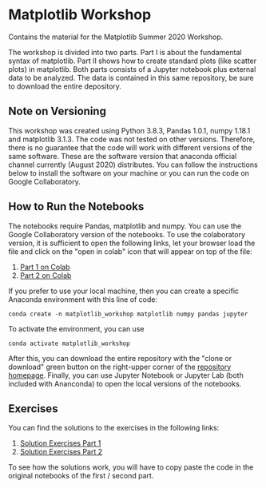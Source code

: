 # Matplotlib Workshop
Contains the material for the Matplotlib Summer 2020 Workshop.

The workshop is divided into two parts. Part I is about the fundamental syntax of matplotlib. Part II shows how to create standard plots (like scatter plots) in matplotlib. Both parts consists of a Jupyter notebook plus external data to be analyzed. The data is contained in this same repository, be sure to download the entire depository.

## Note on Versioning

This workshop was created using Python 3.8.3, Pandas 1.0.1, numpy 1.18.1 and matplotlib 3.1.3. The code was not tested on other versions. Therefore, there is no guarantee that the code will work with different versions of the same software. These are the software version that anaconda official channel currently (August 2020) distributes. You can follow the instructions below to install the software on your machine or you can run the code on Google Collaboratory.

## How to Run the Notebooks
The notebooks require Pandas, matplotlib and numpy. You can use the Google Collaboratory version of the notebooks. 
To use the colaboratory version, it is sufficient to open the following links, let your browser load the file and click on the "open in colab" icon that will appear on top of the file:

1.   [Part 1 on Colab](./matplotlib_workshop_part_I_colaboratory.ipynb)
2.   [Part 2 on Colab](./matplotlib_workshop_part_II_colaboratory.ipynb)

If you prefer to use your local machine, then you can create a specific Anaconda environment with this line of code:

`conda create -n matplotlib_workshop matplotlib numpy pandas jupyter`

To activate the environment, you can use

`conda activate matplotlib_workshop`

After this, you can download the entire repository with the "clone or download" green button on the right-upper corner of the [repository homepage](https://github.com/non87/Matplotlib-Workshop). Finally, you can use Jupyter Notebook or Jupyter Lab (both included with Ananconda) to open the local versions of the notebooks.

## Exercises

You can find the solutions to the exercises in the following links:

1.   [Solution Exercises Part 1](./solutions/solutions_part_1.ipynb)
2.   [Solution Exercises Part 2](./solutions/solutions_part_2.ipynb)

To see how the solutions work, you will have to copy paste the code in the original notebooks of the first / second part.

